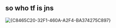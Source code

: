 ## so who tf is jns

![{C8465C20-32F1-460A-A2F4-BA374275C897}](https://github.com/user-attachments/assets/106bde3c-eabe-416a-ac71-2d812584eb04)
